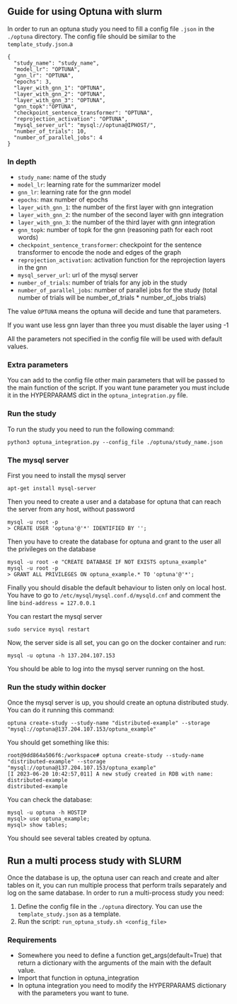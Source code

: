 ## Guide for using Optuna with slurm

In order to run an optuna study you need to fill a config file `.json` in the `./optuna` directory.
The config file should be similar to the `template_study.json`.a

```
{
  "study_name": "study_name",
  "model_lr": "OPTUNA",
  "gnn_lr": "OPTUNA",
  "epochs": 3,
  "layer_with_gnn_1": "OPTUNA",
  "layer_with_gnn_2": "OPTUNA",
  "layer_with_gnn_3": "OPTUNA",
  "gnn_topk":"OPTUNA",
  "checkpoint_sentence_transformer": "OPTUNA",
  "reprojection_activation": "OPTUNA",
  "mysql_server_url": "mysql://optuna@IPHOST/",
  "number_of_trials": 10,
  "number_of_parallel_jobs": 4
}
```

### In depth

* `study_name`: name of the study
* `model_lr`: learning rate for the summarizer model
* `gnn_lr`: learning rate for the gnn model
* `epochs`: max number of epochs
* `layer_with_gnn_1`: the number of the first layer with gnn integration
* `layer_with_gnn_2`: the number of the second layer with gnn integration
* `layer_with_gnn_3`: the number of the third layer with gnn integration
* `gnn_topk`: number of topk for the gnn (reasoning path for each root words)
* `checkpoint_sentence_transformer`: checkpoint for the sentence transformer to encode the node and edges of the graph
* `reprojection_activation`: activation function for the reprojection layers in the gnn
* `mysql_server_url`: url of the mysql server
* `number_of_trials`: number of trials for any job in the study
* `number_of_parallel_jobs`: number of parallel jobs for the study (total number of trials will be number_of_trials * number_of_jobs trials)

The value `OPTUNA` means the optuna will decide and tune that parameters.

If you want use less gnn layer than three you must disable the layer using -1

All the parameters not specified in the config file will be used with default values.

### Extra parameters

You can add to the config file other main parameters that will be passed to the main function of the script.
If you want tune parameter you must include it in the HYPERPARAMS dict in the `optuna_integration.py` file.


### Run the study

To run the study you need to run the following command:

```
python3 optuna_integration.py --config_file ./optuna/study_name.json
```


### The mysql server

First you need to install the mysql server
```
apt-get install mysql-server
```

Then you need to create a user and a database for optuna that can reach the server from any host, without password
```
mysql -u root -p
> CREATE USER 'optuna'@'*' IDENTIFIED BY '';
```

Then you have to create the database for optuna and grant to the user all the privileges on the database
```
mysql -u root -e "CREATE DATABASE IF NOT EXISTS optuna_example"
mysql -u root -p
> GRANT ALL PRIVILEGES ON optuna_example.* TO 'optuna'@'*';
```

Finally you should disable the default behaviour to listen only on local host.
You have to go to `/etc/mysql/mysql.conf.d/mysqld.cnf` and comment the line `bind-address = 127.0.0.1`

You can restart the mysql server
```
sudo service mysql restart
```

Now, the server side is all set, you can go on the docker container and run:
```
mysql -u optuna -h 137.204.107.153
```

You should be able to log into the mysql server running on the host.

### Run the study within docker

Once the mysql server is up, you should create an optuna distributed study. You can do it running this command:
```
optuna create-study --study-name "distributed-example" --storage "mysql://optuna@137.204.107.153/optuna_example"
```

You should get something like this:
```
root@9dd864a506f6:/workspace# optuna create-study --study-name "distributed-example" --storage "mysql://optuna@137.204.107.153/optuna_example"
[I 2023-06-20 10:42:57,011] A new study created in RDB with name: distributed-example
distributed-example
```

You can check the database:
```
mysql -u optuna -h HOSTIP
mysql> use optuna_example;
mysql> show tables;
```

You should see several tables created by optuna.

## Run a multi process study with SLURM

Once the database is up, the optuna user can reach and create and alter tables on it, you can run multiple process that perform trails separately and log on the same database.
In order to run a multi-process study you need:

1. Define the config file in the `./optuna` directory. You can use the `template_study.json` as a template.
2. Run the script: `run_optuna_study.sh <config_file>`


### Requirements

* Somewhere you need to define a function get_args(default=True) that return a dictionary with the arguments of the main with the default value.
* Import that function in optuna_integration
* In optuna integration you need to modify the HYPERPARAMS dictionary with the parameters you want to tune.